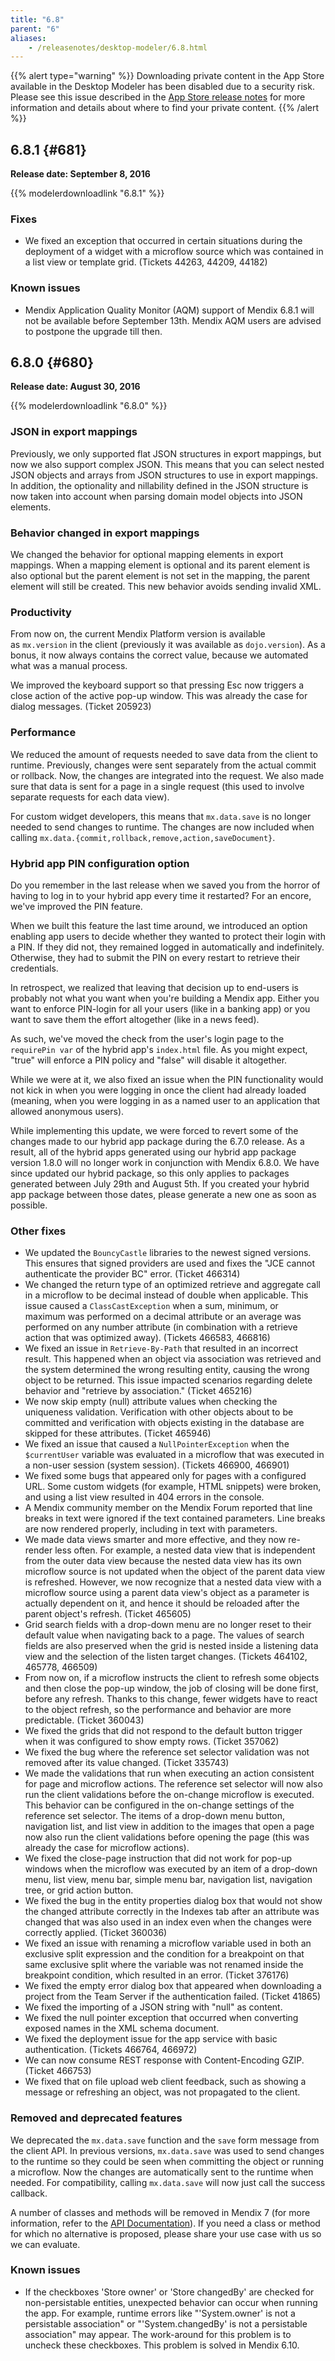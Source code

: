 ```yaml
---
title: "6.8"
parent: "6"
aliases:
    - /releasenotes/desktop-modeler/6.8.html
---
```


{{% alert type="warning" %}}
Downloading private content in the App Store available in the Desktop Modeler has been disabled due to a security risk. Please see this issue described in the [App Store release notes](../app-store/index#private-fix) for more information and details about where to find your private content.
{{% /alert %}}

## 6.8.1 {#681}

**Release date: September 8, 2016**

{{% modelerdownloadlink "6.8.1" %}}

### Fixes

*   We fixed an exception that occurred in certain situations during the deployment of a widget with a microflow source which was contained in a list view or template grid. (Tickets 44263, 44209, 44182)

### Known issues

*   Mendix Application Quality Monitor (AQM) support of Mendix 6.8.1 will not be available before September 13th. Mendix AQM users are advised to postpone the upgrade till then.

## 6.8.0 {#680}

**Release date: August 30, 2016**

{{% modelerdownloadlink "6.8.0" %}}

### JSON in export mappings

Previously, we only supported flat JSON structures in export mappings, but now we also support complex JSON. This means that you can select nested JSON objects and arrays from JSON structures to use in export mappings. In addition, the optionality and nillability defined in the JSON structure is now taken into account when parsing domain model objects into JSON elements.

### Behavior changed in export mappings

We changed the behavior for optional mapping elements in export mappings. When a mapping element is optional and its parent element is also optional but the parent element is not set in the mapping, the parent element will still be created. This new behavior avoids sending invalid XML.

### Productivity

From now on, the current Mendix Platform version is available as `mx.version` in the client (previously it was available as `dojo.version`). As a bonus, it now always contains the correct value, because we automated what was a manual process.

We improved the keyboard support so that pressing Esc now triggers a close action of the active pop-up window. This was already the case for dialog messages. (Ticket 205923)

### Performance

We reduced the amount of requests needed to save data from the client to runtime. Previously, changes were sent separately from the actual commit or rollback. Now, the changes are integrated into the request. We also made sure that data is sent for a page in a single request (this used to involve separate requests for each data view).

For custom widget developers, this means that `mx.data.save` is no longer needed to send changes to runtime. The changes are now included when calling `mx.data.{commit,rollback,remove,action,saveDocument}`.

### Hybrid app PIN configuration option

Do you remember in the last release when we saved you from the horror of having to log in to your hybrid app every time it restarted? For an encore, we've improved the PIN feature.

When we built this feature the last time around, we introduced an option enabling app users to decide whether they wanted to protect their login with a PIN. If they did not, they remained logged in automatically and indefinitely. Otherwise, they had to submit the PIN on every restart to retrieve their credentials.

In retrospect, we realized that leaving that decision up to end-users is probably not what you want when you're building a Mendix app. Either you want to enforce PIN-login for all your users (like in a banking app) or you want to save them the effort altogether (like in a news feed).

As such, we've moved the check from the user's login page to the `requirePin var` of the hybrid app's `index.html` file. As you might expect, "true" will enforce a PIN policy and "false" will disable it altogether.

While we were at it, we also fixed an issue when the PIN functionality would not kick in when you were logging in once the client had already loaded (meaning, when you were logging in as a named user to an application that allowed anonymous users).

While implementing this update, we were forced to revert some of the changes made to our hybrid app package during the 6.7.0 release. As a result, all of the hybrid apps generated using our hybrid app package version 1.8.0 will no longer work in conjunction with Mendix 6.8.0\. We have since updated our hybrid package, so this only applies to packages generated between July 29th and August 5th. If you created your hybrid app package between those dates, please generate a new one as soon as possible.

### Other fixes

*   We updated the `BouncyCastle` libraries to the newest signed versions. This ensures that signed providers are used and fixes the "JCE cannot authenticate the provider BC" error. (Ticket 466314)
*   We changed the return type of an optimized retrieve and aggregate call in a microflow to be decimal instead of double when applicable. This issue caused a `ClassCastException` when a sum, minimum, or maximum was performed on a decimal attribute or an average was performed on any number attribute (in combination with a retrieve action that was optimized away). (Tickets 466583, 466816)
*   We fixed an issue in `Retrieve-By-Path` that resulted in an incorrect result. This happened when an object via association was retrieved and the system determined the wrong resulting entity, causing the wrong object to be returned. This issue impacted scenarios regarding delete behavior and "retrieve by association." (Ticket 465216)
*   We now skip empty (null) attribute values when checking the uniqueness validation. Verification with other objects about to be committed and verification with objects existing in the database are skipped for these attributes. (Ticket 465946)
*   We fixed an issue that caused a `NullPointerException` when the `$currentUser` variable was evaluated in a microflow that was executed in a non-user session (system session). (Tickets 466900, 466901)
*   We fixed some bugs that appeared only for pages with a configured URL. Some custom widgets (for example, HTML snippets) were broken, and using a list view resulted in 404 errors in the console.
*   A Mendix community member on the Mendix Forum reported that line breaks in text were ignored if the text contained parameters. Line breaks are now rendered properly, including in text with parameters.
*   We made data views smarter and more effective, and they now re-render less often. For example, a nested data view that is independent from the outer data view because the nested data view has its own microflow source is not updated when the object of the parent data view is refreshed. However, we now recognize that a nested data view with a microflow source using a parent data view's object as a parameter is actually dependent on it, and hence it should be reloaded after the parent object's refresh. (Ticket 465605)
*   Grid search fields with a drop-down menu are no longer reset to their default value when navigating back to a page. The values of search fields are also preserved when the grid is nested inside a listening data view and the selection of the listen target changes. (Tickets 464102, 465778, 466509)
*   From now on, if a microflow instructs the client to refresh some objects and then close the pop-up window, the job of closing will be done first, before any refresh. Thanks to this change, fewer widgets have to react to the object refresh, so the performance and behavior are more predictable. (Ticket 360043)
*   We fixed the grids that did not respond to the default button trigger when it was configured to show empty rows. (Ticket 357062)
*   We fixed the bug where the reference set selector validation was not removed after its value changed. (Ticket 335743)
*   We made the validations that run when executing an action consistent for page and microflow actions. The reference set selector will now also run the client validations before the on-change microflow is executed. This behavior can be configured in the on-change settings of the reference set selector. The items of a drop-down menu button, navigation list, and list view in addition to the images that open a page now also run the client validations before opening the page (this was already the case for microflow actions).
*   We fixed the close-page instruction that did not work for pop-up windows when the microflow was executed by an item of a drop-down menu, list view, menu bar, simple menu bar, navigation list, navigation tree, or grid action button.
*   We fixed the bug in the entity properties dialog box that would not show the changed attribute correctly in the Indexes tab after an attribute was changed that was also used in an index even when the changes were correctly applied. (Ticket 360036)
*   We fixed an issue with renaming a microflow variable used in both an exclusive split expression and the condition for a breakpoint on that same exclusive split where the variable was not renamed inside the breakpoint condition, which resulted in an error. (Ticket 376176)
*   We fixed the empty error dialog box that appeared when downloading a project from the Team Server if the authentication failed. (Ticket 41865)
*   We fixed the importing of a JSON string with "null" as content.
*   We fixed the null pointer exception that occurred when converting exposed names in the XML schema document.
*   We fixed the deployment issue for the app service with basic authentication. (Tickets 466764, 466972)
*   We can now consume REST response with Content-Encoding GZIP. (Ticket 466753)
*   We fixed that on file upload web client feedback, such as showing a message or refreshing an object, was not propagated to the client.

### Removed and deprecated features

We deprecated the `mx.data.save` function and the ``save`` form message from the client API. In previous versions, `mx.data.save` was used to send changes to the runtime so they could be seen when committing the object or running a microflow. Now the changes are automatically sent to the runtime when needed. For compatibility, calling `mx.data.save` will now just call the success callback.

A number of classes and methods will be removed in Mendix 7 (for more information, refer to the [API Documentation](https://apidocs.rnd.mendix.com/6/runtime/index.html)). If you need a class or method for which no alternative is proposed, please share your use case with us so we can evaluate.

### Known issues

*   If the checkboxes 'Store owner' or 'Store changedBy' are checked for non-persistable entities, unexpected behavior can occur when running the app. For example, runtime errors like "'System.owner' is not a persistable association" or "'System.changedBy' is not a persistable association" may appear. The work-around for this problem is to uncheck these checkboxes. This problem is solved in Mendix 6.10.

